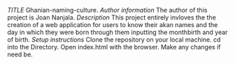 *TITLE*
Ghanian-naming-culture.
*Author information*
The author of this project is Joan Nanjala.
*Description*
This project entirely invloves the the creation of a web application for users to know their akan names and the day in which they were born through them inputting the monthbirth and year of birth.
*Setup instructions*
Clone the repository on your local machine.
cd into the Directory.
Open index.html with the browser.
Make any changes if need be.